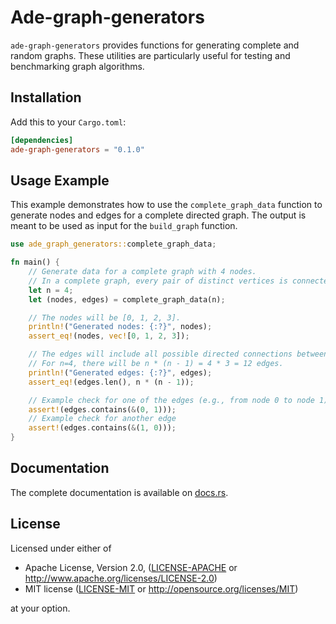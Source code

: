 # Ade-graph-generators

`ade-graph-generators` provides functions for generating complete and random graphs. These utilities are particularly useful for testing and benchmarking graph algorithms.

## Installation

Add this to your `Cargo.toml`:

```toml
[dependencies]
ade-graph-generators = "0.1.0"
```

## Usage Example

This example demonstrates how to use the `complete_graph_data` function to generate nodes and edges for a complete directed graph. The output is meant to be used as input for the `build_graph` function.

```rust
use ade_graph_generators::complete_graph_data;

fn main() {
    // Generate data for a complete graph with 4 nodes.
    // In a complete graph, every pair of distinct vertices is connected by a unique edge.
    let n = 4;
    let (nodes, edges) = complete_graph_data(n);

    // The nodes will be [0, 1, 2, 3].
    println!("Generated nodes: {:?}", nodes);
    assert_eq!(nodes, vec![0, 1, 2, 3]);

    // The edges will include all possible directed connections between distinct nodes.
    // For n=4, there will be n * (n - 1) = 4 * 3 = 12 edges.
    println!("Generated edges: {:?}", edges);
    assert_eq!(edges.len(), n * (n - 1));

    // Example check for one of the edges (e.g., from node 0 to node 1)
    assert!(edges.contains(&(0, 1)));
    // Example check for another edge
    assert!(edges.contains(&(1, 0)));
}
```

## Documentation

The complete documentation is available on [docs.rs](https://docs.rs/ade-graph-generators).

## License

Licensed under either of

* Apache License, Version 2.0, ([LICENSE-APACHE](LICENSE-APACHE) or http://www.apache.org/licenses/LICENSE-2.0)
* MIT license ([LICENSE-MIT](LICENSE-MIT) or http://opensource.org/licenses/MIT)

at your option.
